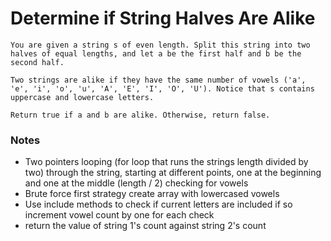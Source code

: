 # Determine if String Halves Are Alike

```
You are given a string s of even length. Split this string into two halves of equal lengths, and let a be the first half and b be the second half.

Two strings are alike if they have the same number of vowels ('a', 'e', 'i', 'o', 'u', 'A', 'E', 'I', 'O', 'U'). Notice that s contains uppercase and lowercase letters.

Return true if a and b are alike. Otherwise, return false.

```


### Notes 
- Two pointers looping (for loop that runs the strings length divided by two) through the string, starting at different points, one at the beginning and one at the middle (length / 2) checking for vowels 
- Brute force first strategy create array with lowercased vowels
- Use include methods to check if current letters are included if so increment vowel count by one for each check
- return the value of string 1's count against string 2's count
